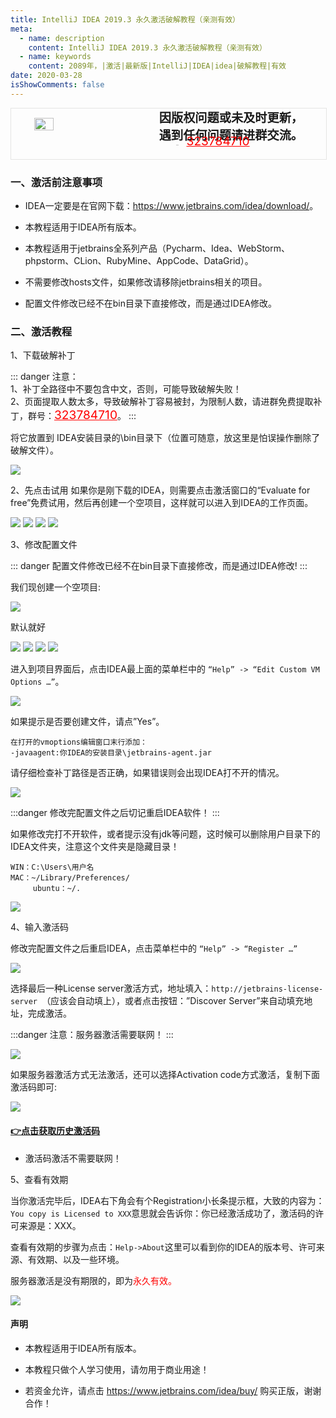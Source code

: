 ```yaml
---
title: IntelliJ IDEA 2019.3 永久激活破解教程（亲测有效）
meta:
  - name: description
    content: IntelliJ IDEA 2019.3 永久激活破解教程（亲测有效）
  - name: keywords
    content: 2089年，|激活|最新版|IntelliJ|IDEA|idea|破解教程|有效
date: 2020-03-28
isShowComments: false
---
```


<!-- QQ卡片 -->
<div style="width:100%;display:flex;justify-content:space-around;border:1px solid #E5E5E4;">
  <img style="width:25%;padding-top:15px;" src="http://md.taojingling.cn/WechatIMG31.jpeg" onclick="window.open('http://shang.qq.com/wpa/qunwpa?idkey=22ed6bd53a50f9764493ef41746bfb3006123cbe097729a106fee0c46b6e0b9e', '_blank');" />

  <div style="display:flex;flex-direction:column;justify-content:space-around;">
    <div style="font-size:1.2rem;font-weight:bold;">
      <div>因版权问题或未及时更新，</div>
      <div>遇到任何问题请进群交流。</div>
    </div>
    <div style="padding-left:12%;position:relative;bottom:20%;">
      <img style="width:6%;position:relative;top:3px;cursor:pointer;" src="https://i.loli.net/2019/11/23/U3qbMEuC9n6YBRA.png" onclick="window.open('http://shang.qq.com/wpa/qunwpa?idkey=22ed6bd53a50f9764493ef41746bfb3006123cbe097729a106fee0c46b6e0b9e', '_blank');" />
      <a href="http://shang.qq.com/wpa/qunwpa?idkey=22ed6bd53a50f9764493ef41746bfb3006123cbe097729a106fee0c46b6e0b9e" style="font-size:1.2rem;text-decoration:underline;color:red;" target="_blank">323784710</a>
    </div>
  </div>
</div>

### 一、激活前注意事项

* IDEA一定要是在官网下载：<a href="https://www.jetbrains.com/idea/download/">https://www.jetbrains.com/idea/download/</a>。

* 本教程适用于IDEA所有版本。

* 本教程适用于jetbrains全系列产品（Pycharm、Idea、WebStorm、phpstorm、CLion、RubyMine、AppCode、DataGrid）。

* 不需要修改hosts文件，如果修改请移除jetbrains相关的项目。

* 配置文件修改已经不在bin目录下直接修改，而是通过IDEA修改。

### 二、激活教程
1、下载破解补丁

::: danger
注意：<br>
1、补丁全路径中不要包含中文，否则，可能导致破解失败！<br>
2、页面提取人数太多，导致破解补丁容易被封，为限制人数，请进群免费提取补丁，群号：<a href="http://shang.qq.com/wpa/qunwpa?idkey=22ed6bd53a50f9764493ef41746bfb3006123cbe097729a106fee0c46b6e0b9e" style="font-size:1.2rem;text-decoration:underline;color:red;" target="_blank">323784710</a>。
:::

将它放置到 IDEA安装目录的\bin目录下（位置可随意，放这里是怕误操作删除了破解文件）。

<img src="https://user-gold-cdn.xitu.io/2019/12/17/16f1345b82758c9d?imageView2/0/w/1280/h/960/format/webp/ignore-error/1" />

2、先点击试用
如果你是刚下载的IDEA，则需要点击激活窗口的“Evaluate for free”免费试用，然后再创建一个空项目，这样就可以进入到IDEA的工作页面。

<img src="https://user-gold-cdn.xitu.io/2019/12/17/16f1345bb4c404b2?imageView2/0/w/1280/h/960/format/webp/ignore-error/1" />

<img src="https://user-gold-cdn.xitu.io/2019/12/17/16f1345c79747297?imageView2/0/w/1280/h/960/format/webp/ignore-error/1" />

<img src="https://user-gold-cdn.xitu.io/2019/12/17/16f1345d0f01be05?imageView2/0/w/1280/h/960/format/webp/ignore-error/1" />

<img src="https://user-gold-cdn.xitu.io/2019/12/17/16f1345d5d31f5f5?imageView2/0/w/1280/h/960/format/webp/ignore-error/1" />

3、修改配置文件

::: danger
配置文件修改已经不在bin目录下直接修改，而是通过IDEA修改!
:::

我们现创建一个空项目:

<img src="https://user-gold-cdn.xitu.io/2019/12/17/16f1345daaa90c22?imageView2/0/w/1280/h/960/format/webp/ignore-error/1" />

默认就好

<img src="https://user-gold-cdn.xitu.io/2019/12/17/16f1345e7025556a?imageView2/0/w/1280/h/960/format/webp/ignore-error/1" />

<img src="https://user-gold-cdn.xitu.io/2019/12/17/16f1345eb0aace56?imageView2/0/w/1280/h/960/format/webp/ignore-error/1" />

<img src="https://user-gold-cdn.xitu.io/2019/12/17/16f1345ee131f8fd?imageView2/0/w/1280/h/960/format/webp/ignore-error/1" />

<img src="https://user-gold-cdn.xitu.io/2019/12/17/16f1345fb5fc34e7?imageView2/0/w/1280/h/960/format/webp/ignore-error/1" />

进入到项目界面后，点击IDEA最上面的菜单栏中的 `“Help” -> “Edit Custom VM Options …”`。

<img src="https://user-gold-cdn.xitu.io/2019/12/17/16f1346264401bdb?imageView2/0/w/1280/h/960/format/webp/ignore-error/1" />

如果提示是否要创建文件，请点”Yes”。

```
在打开的vmoptions编辑窗口末行添加：
-javaagent:你IDEA的安装目录\jetbrains-agent.jar
```

请仔细检查补丁路径是否正确，如果错误则会出现IDEA打不开的情况。

<img src="https://user-gold-cdn.xitu.io/2019/12/17/16f1346347514eb8?imageView2/0/w/1280/h/960/format/webp/ignore-error/1" />

:::danger
修改完配置文件之后切记重启IDEA软件！
:::

如果修改完打不开软件，或者提示没有jdk等问题，这时候可以删除用户目录下的IDEA文件夹，注意这个文件夹是隐藏目录！

```
WIN：C:\Users\用户名
MAC：~/Library/Preferences/
     ubuntu：~/.
```

<img src="https://user-gold-cdn.xitu.io/2019/12/17/16f134679369114d?imageView2/0/w/1280/h/960/format/webp/ignore-error/1" />

4、输入激活码

修改完配置文件之后重启IDEA，点击菜单栏中的 `“Help” -> “Register …”`

<img src="https://user-gold-cdn.xitu.io/2019/12/17/16f1346ac3c57a97?imageView2/0/w/1280/h/960/format/webp/ignore-error/1" />

选择最后一种License server激活方式，地址填入：`http://jetbrains-license-server `（应该会自动填上），或者点击按钮：”Discover Server”来自动填充地址，完成激活。

:::danger
注意：服务器激活需要联网！
:::

<img src="https://user-gold-cdn.xitu.io/2019/12/17/16f1346c04f3b6fd?imageView2/0/w/1280/h/960/format/webp/ignore-error/1" />

如果服务器激活方式无法激活，还可以选择Activation code方式激活，复制下面激活码即可:

<img src="https://user-gold-cdn.xitu.io/2019/12/17/16f1346cc6051dbd?imageView2/0/w/1280/h/960/format/webp/ignore-error/1" />

#### <u>[👉点击获取历史激活码](/Jet/codes "历史激活码")</u>

* 激活码激活不需要联网！

5、查看有效期

当你激活完毕后，IDEA右下角会有个Registration小长条提示框，大致的内容为：`You copy is Licensed to XXX`意思就会告诉你：你已经激活成功了，激活码的许可来源是：XXX。

查看有效期的步骤为点击：`Help->About`这里可以看到你的IDEA的版本号、许可来源、有效期、以及一些环境。

服务器激活是没有期限的，即为<font style="color:red;">永久有效。</font>

<img src="https://user-gold-cdn.xitu.io/2019/12/17/16f134709b19cbee?imageView2/0/w/1280/h/960/format/webp/ignore-error/1" />

#### 声明

* 本教程适用于IDEA所有版本。

* 本教程只做个人学习使用，请勿用于商业用途！

* 若资金允许，请点击 <a href="https://www.jetbrains.com/idea/buy/">https://www.jetbrains.com/idea/buy/</a> 购买正版，谢谢合作！
